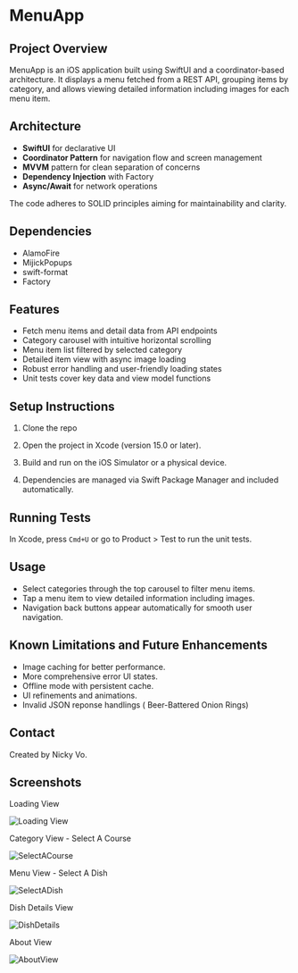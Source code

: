# MenuApp

## Project Overview

MenuApp is an iOS application built using SwiftUI and a coordinator-based architecture. It displays a menu fetched from a REST API, grouping items by category, and allows viewing detailed information including images for each menu item.

## Architecture

- **SwiftUI** for declarative UI  
- **Coordinator Pattern** for navigation flow and screen management  
- **MVVM** pattern for clean separation of concerns  
- **Dependency Injection** with Factory  
- **Async/Await** for network operations 

The code adheres to SOLID principles aiming for maintainability and clarity.

## Dependencies
- AlamoFire
- MijickPopups
- swift-format
- Factory

## Features

- Fetch menu items and detail data from API endpoints  
- Category carousel with intuitive horizontal scrolling  
- Menu item list filtered by selected category  
- Detailed item view with async image loading  
- Robust error handling and user-friendly loading states  
- Unit tests cover key data and view model functions  

## Setup Instructions

1. Clone the repo
2. Open the project in Xcode (version 15.0 or later).

3. Build and run on the iOS Simulator or a physical device.

4. Dependencies are managed via Swift Package Manager and included automatically.

## Running Tests

In Xcode, press `Cmd+U` or go to Product > Test to run the unit tests.

## Usage

- Select categories through the top carousel to filter menu items.  
- Tap a menu item to view detailed information including images.  
- Navigation back buttons appear automatically for smooth user navigation.

## Known Limitations and Future Enhancements

- Image caching for better performance.  
- More comprehensive error UI states.  
- Offline mode with persistent cache.
- UI refinements and animations.
- Invalid JSON reponse handlings ( Beer-Battered Onion Rings)

## Contact

Created by Nicky Vo.

## Screenshots
Loading View

![Loading View](./Screenshots/LoadingScreen.png)

Category View - Select A Course

![SelectACourse](./Screenshots/SelectACourse.png)

Menu View - Select A Dish

![SelectADish](./Screenshots/SelectADish.png)

Dish Details View

![DishDetails](./Screenshots/DishDetails.png)

About View

![AboutView](./Screenshots/AboutView.png)

